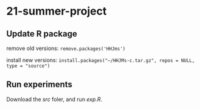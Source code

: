 # 21-summer-project

## Update R package

remove old versions:
`
remove.packages('HHJms')
`

install new versions:
`install.packages("~/HHJMs-c.tar.gz", repos = NULL, type = "source")`

## Run experiments

Download the *src* foler, and run *exp.R*.
